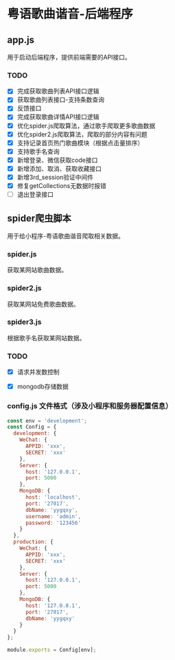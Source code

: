 # 粤语歌曲谐音-后端程序

## app.js

用于启动后端程序，提供前端需要的API接口。

### TODO
- [x] 完成获取歌曲列表API接口逻辑
- [x] 获取歌曲列表接口-支持条数查询
- [x] 反馈接口
- [x] 完成获取歌曲详情API接口逻辑
- [x] 优化spider.js爬取算法，通过歌手爬取更多歌曲数据
- [x] 优化spider2.js爬取算法，爬取的部分内容有问题
- [x] 支持记录首页热门歌曲模块（根据点击量排序）
- [x] 支持歌手名查询
- [x] 新增登录、微信获取code接口
- [x] 新增添加、取消、获取收藏接口
- [x] 新增3rd_session验证中间件
- [x] 修复getCollections无数据时报错
- [ ] 退出登录接口
<!-- - [ ] 增加通用错误提示模块 -->

## spider爬虫脚本

用于给小程序-粤语歌曲谐音爬取相关数据。

### spider.js

获取某网站歌曲数据。

### spider2.js

获取某网站免费歌曲数据。

### spider3.js

根据歌手名获取某网站数据。

### TODO

- [x] 请求并发数控制
- [x] mongodb存储数据


### config.js 文件格式（涉及小程序和服务器配置信息）

```javascript
const env = 'development';
const Config = {
  development: {
    WeChat: {
      APPID: 'xxx',
      SECRET: 'xxx'
    },
    Server: {
      host: '127.0.0.1',
      port: 5000
    },
    MongoDB: {
      host: 'localhost',
      port: '27017',
      dbName: 'yygqxy',
      username: 'admin',
      password: '123456'
    }
  },
  production: {
    WeChat: {
      APPID: 'xxx',
      SECRET: 'xxx'
    },
    Server: {
      host: '127.0.0.1',
      port: 5000
    },
    MongoDB: {
      host: '127.0.0.1',
      port: '27017',
      dbName: 'yygqxy'
    }
  }
};

module.exports = Config[env];
```


